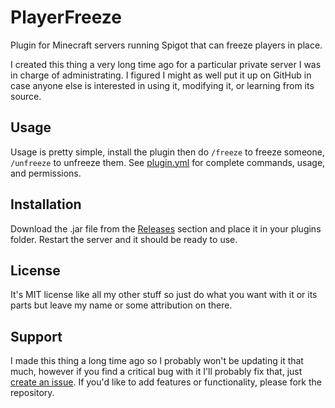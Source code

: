 # PlayerFreeze
Plugin for Minecraft servers running Spigot that can freeze players in place.

I created this thing a very long time ago for a particular private server I was in charge of administrating.
I figured I might as well put it up on GitHub in case anyone else is interested in using it, modifying it, or learning from its source.



## Usage
Usage is pretty simple, install the plugin then do `/freeze` to freeze someone, `/unfreeze` to unfreeze them. See [plugin.yml](https://github.com/evan3334/PlayerFreeze/blob/master/src/main/resources/plugin.yml) for complete commands, usage, and permissions.

## Installation
Download the .jar file from the [Releases](https://github.com/evan3334/PlayerFreeze/releases) section and place it in your plugins folder. Restart the server and it should be ready to use.

## License
It's MIT license like all my other stuff so just do what you want with it or its parts but leave my name or some attribution on there.

## Support
I made this thing a long time ago so I probably won't be updating it that much, however if you find a critical bug with it I'll probably fix that, just [create an issue](https://github.com/evan3334/PlayerFreeze/issues/new). If you'd like to add features or functionality, please fork the repository.
